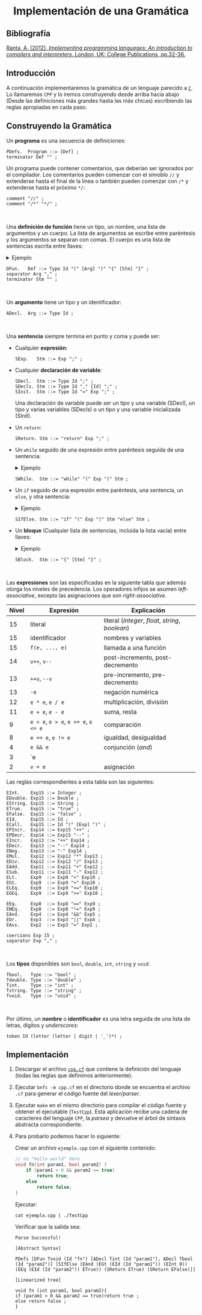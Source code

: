 <h1 align="center">Implementación de una Gramática</h1>

## Bibliografía

[Ranta, A. (2012). *Implementing programming languages: An introduction to compilers and interpreters*. London, UK: College Publications, pp.32-36.](https://aulas.ort.edu.uy/pluginfile.php/232213/mod_resource/content/6/gramaticas%20formales.pdf)

## Introducción

A continuación implementaremos la gramática de un lenguaje parecido a [`C`](https://es.wikipedia.org/wiki/C_(lenguaje_de_programación)). Lo llamaremos `CPP` y lo iremos construyendo desde arriba hacia abajo (Desde las definiciones más grandes hasta las más chicas) escribiendo las reglas apropiadas en cada paso.

## Construyendo la Gramática

Un **programa** es una secuencia de definiciones:

```
PDefs.  Program ::= [Def] ;
terminator Def "" ;
```

Un programa puede contener comentarios, que deberían ser ignorados por el compilador. Los comentarios pueden comenzar con el símoblo `//` y extenderse hasta el final de la línea o también pueden comenzar con `/*` y extenderse hasta el próximo `*/`:

```
comment "//" ;
comment "/*" "*/" ;
```

&nbsp;

Una **definición de función** tiene un tipo, un nombre, una lista de argumentos y un cuerpo. La lista de argumentos se escribe entre paréntesis y los argumentos se separan con comas. El cuerpo es una lista de sentencias escrita entre llaves:

<details>
    <summary>Ejemplo</summary>
    
    int foo(double x, int y)
    {
        return y + 9;
    }
</details>

```
DFun.   Def ::= Type Id "(" [Arg] ")" "{" [Stm] "}" ;
separator Arg "," ;
terminator Stm "" ;
```

&nbsp;

Un **argumento** tiene un tipo y un identificador:

```
ADecl.  Arg ::= Type Id ;
```

&nbsp;

Una **sentencia** siempre termina en punto y coma y puede ser: 

* Cualquier **expresión**:

    ```
    SExp.   Stm ::= Exp ";" ;
    ```

* Cualquier **declaración de variable**:

    ```
    SDecl.  Stm ::= Type Id ";" ;
    SDecls. Stm ::= Type Id "," [Id] ";" ;
    SInit.  Stm ::= Type Id "=" Exp ";" ;
    ```

    Una declaración de variable puede ser un tipo y una variable (SDecl), un tipo y varias variables (SDecls) o un tipo y una variable inicializada (SInit).

* Un `return`:

    ```
    SReturn. Stm ::= "return" Exp ";" ;   
    ```

* Un `while` seguido de una expresión entre paréntesis seguida de una sentencia: 

    <details>
        <summary>Ejemplo</summary>

        while (i < 10) i++;
    </details>

    ```
    SWhile.  Stm ::= "while" "(" Exp ")" Stm ;
    ```

* Un `if` seguido de una expresión entre paréntesis, una sentencia, un `else`, y otra sentencia:

    <details>
        <summary>Ejemplo</summary>
    
        if (x > 0) 
            return x; 
        else 
            return y;
    </details>

    ```
    SIfElse. Stm ::= "if" "(" Exp ")" Stm "else" Stm ;
    ```

* Un **bloque** (Cualquier lista de sentencias, incluida la lista vacía) entre llaves:

    <details>
        <summary>Ejemplo</summary>
    
        {
            int i = 2;
            {
            }
            i++;
        }
    </details>

    ```
    SBlock.  Stm ::= "{" [Stm] "}" ;
    ```

&nbsp;

Las **expresiones** son las especificadas en la siguiente tabla que además otorga los niveles de precedencia. Los operadores infijos se asumen *left-associative*, excepto las asignaciones que son *right-associative*.

Nivel | Expresión                            | Explicación
------|--------------------------------------|------------------------------------------
15    | literal                              | literal (*integer*, *float*, *string*, *boolean*)
15    | identificador                        | nombres y variables
15    | `f(e, ..., e)`                       | llamada a una función
14    | `v++`, `v--`                         | post-incremento, post-decremento
13    | `++v`, `--v`                         | pre-incremento, pre-decremento
13    | `-e`                                 | negación numérica
12    | `e * e`, `e / e`                     | multiplicación, división
11    | `e + e`, `e - e`                     | suma, resta
9     | `e < e`, `e > e`, `e >= e`, `e <= e` | comparación
8     | `e == e`, `e != e`                   | igualdad, desigualdad
4     | `e && e`                             | conjunción (*and*)
3     | `e || e`                             | disjunción (*or*)
2     | `v = e`                              | asignación

Las reglas correspondientes a esta tabla son las siguientes:

```
EInt.    Exp15 ::= Integer ;
EDouble. Exp15 ::= Double ;
EString. Exp15 ::= String ;
ETrue.   Exp15 ::= "true" ;
EFalse.  Exp15 ::= "false" ;
EId.     Exp15 ::= Id ;
ECall.   Exp15 ::= Id "(" [Exp] ")" ;
EPIncr.  Exp14 ::= Exp15 "++" ;
EPDecr.  Exp14 ::= Exp15 "--" ;
EIncr.   Exp13 ::= "++" Exp14 ;
EDecr.   Exp13 ::= "--" Exp14 ;
ENeg.    Exp13 ::= "-" Exp14 ;
EMul.    Exp12 ::= Exp12 "*" Exp13 ;
EDiv.    Exp12 ::= Exp12 "/" Exp13 ;
EAdd.    Exp11 ::= Exp11 "+" Exp12 ;
ESub.    Exp11 ::= Exp11 "-" Exp12 ;
ELt.     Exp9  ::= Exp9 "<" Exp10 ;
EGt.     Exp9  ::= Exp9 ">" Exp10 ;
ELEq.    Exp9  ::= Exp9 "<=" Exp10 ;
EGEq.    Exp9  ::= Exp9 ">=" Exp10 ;

EEq.     Exp8  ::= Exp8 "==" Exp9 ;
ENEq.    Exp8  ::= Exp8 "!=" Exp9 ;
EAnd.    Exp4  ::= Exp4 "&&" Exp5 ;
EOr.     Exp3  ::= Exp3 "||" Exp4 ;
EAss.    Exp2  ::= Exp3 "=" Exp2 ;

coercions Exp 15 ;
separator Exp "," ;
```

&nbsp;

Los **tipos** disponibles son `bool`, `double`, `int`, `string` y `void`:

```
Tbool.   Type ::= "bool" ;
Tdouble. Type ::= "double" ;
Tint.    Type ::= "int" ;
Tstring. Type ::= "string" ;
Tvoid.   Type ::= "void" ;
```

&nbsp;

Por último, un **nombre** o **identificador** es una letra seguida de una lista de letras, dígitos y *underscores*:

```
token Id (letter (letter | digit | '_')*) ;
```

## Implementación

1. Descargar el archivo [`cpp.cf`]() que contiene la definición del lenguaje (todas las reglas que definimos anteriormente).

2. Ejecutar `bnfc -m cpp.cf` en el directorio donde se encuentra el archivo `.cf` para generar el código fuente del *lexer/parser*.

3. Ejecutar `make` en el mismo directorio para compilar el código fuente y obtener el ejecutable (`TestCpp`). Esta aplicación recibe una cadena de caracteres del lenguaje `CPP`, la *parsea* y devuelve el árbol de sintaxis abstracta correspondiente.

4. Para probarlo podemos hacer lo siguiente:

    Crear un archivo `ejemplo.cpp` con el siguiente contenido:

    ```c
    // no "hello world" here 
    void fn(int param1, bool param2) {
        if (param1 > 0 && param2 == true) 
            return true;
        else
            return false;
    }
    ```

    Ejecutar:

    ```
    cat ejemplo.cpp | ./TestCpp
    ```

    Verificar que la salida sea:

    ```
    Parse Successful!

    [Abstract Syntax]

    PDefs [DFun Tvoid (Id "fn") [ADecl Tint (Id "param1"), ADecl Tbool (Id "param2")] [SIfElse (EAnd (EGt (EId (Id "param1")) (EInt 0)) (EEq (EId (Id "param2")) ETrue)) (SReturn ETrue) (SReturn EFalse)]]

    [Linearized tree]

    void fn (int param1, bool param2){
    if (param1 > 0 && param2 == true)return true ;
    else return false ;
    }
    ```
    
